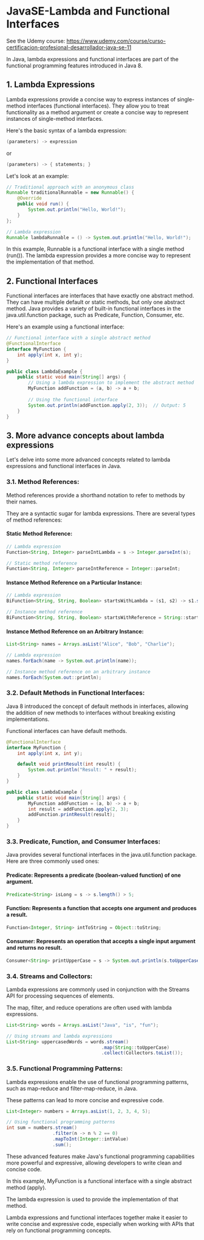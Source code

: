 # JavaSE-Lambda and Functional Interfaces

See the Udemy course: https://www.udemy.com/course/curso-certificacion-profesional-desarrollador-java-se-11

In Java, lambda expressions and functional interfaces are part of the functional programming features introduced in Java 8.

## 1. Lambda Expressions
Lambda expressions provide a concise way to express instances of single-method interfaces (functional interfaces). They allow you to treat functionality as a method argument or create a concise way to represent instances of single-method interfaces.

Here's the basic syntax of a lambda expression:

```java
(parameters) -> expression
```
or

```java
(parameters) -> { statements; }
```

Let's look at an example:

```java
// Traditional approach with an anonymous class
Runnable traditionalRunnable = new Runnable() {
    @Override
    public void run() {
        System.out.println("Hello, World!");
    }
};

// Lambda expression
Runnable lambdaRunnable = () -> System.out.println("Hello, World!");
```

In this example, Runnable is a functional interface with a single method (run()). The lambda expression provides a more concise way to represent the implementation of that method.

## 2. Functional Interfaces
Functional interfaces are interfaces that have exactly one abstract method. They can have multiple default or static methods, but only one abstract method. Java provides a variety of built-in functional interfaces in the java.util.function package, such as Predicate, Function, Consumer, etc.

Here's an example using a functional interface:

```java
// Functional interface with a single abstract method
@FunctionalInterface
interface MyFunction {
    int apply(int x, int y);
}

public class LambdaExample {
    public static void main(String[] args) {
        // Using a lambda expression to implement the abstract method
        MyFunction addFunction = (a, b) -> a + b;
        
        // Using the functional interface
        System.out.println(addFunction.apply(2, 3));  // Output: 5
    }
}
```

## 3. More advance concepts about lambda expressions

Let's delve into some more advanced concepts related to lambda expressions and functional interfaces in Java.

### 3.1. Method References:

Method references provide a shorthand notation to refer to methods by their names. 

They are a syntactic sugar for lambda expressions. There are several types of method references:

#### Static Method Reference:

```java
// Lambda expression
Function<String, Integer> parseIntLambda = s -> Integer.parseInt(s);

// Static method reference
Function<String, Integer> parseIntReference = Integer::parseInt;
```

#### Instance Method Reference on a Particular Instance:

```java
// Lambda expression
BiFunction<String, String, Boolean> startsWithLambda = (s1, s2) -> s1.startsWith(s2);

// Instance method reference
BiFunction<String, String, Boolean> startsWithReference = String::startsWith;
```

#### Instance Method Reference on an Arbitrary Instance:

```java
List<String> names = Arrays.asList("Alice", "Bob", "Charlie");

// Lambda expression
names.forEach(name -> System.out.println(name));

// Instance method reference on an arbitrary instance
names.forEach(System.out::println);
```

### 3.2. Default Methods in Functional Interfaces:

Java 8 introduced the concept of default methods in interfaces, allowing the addition of new methods to interfaces without breaking existing implementations. 

Functional interfaces can have default methods.

```java
@FunctionalInterface
interface MyFunction {
    int apply(int x, int y);

    default void printResult(int result) {
        System.out.println("Result: " + result);
    }
}

public class LambdaExample {
    public static void main(String[] args) {
        MyFunction addFunction = (a, b) -> a + b;
        int result = addFunction.apply(2, 3);
        addFunction.printResult(result);
    }
}
```

### 3.3. Predicate, Function, and Consumer Interfaces:

Java provides several functional interfaces in the java.util.function package. Here are three commonly used ones:

#### Predicate: Represents a predicate (boolean-valued function) of one argument.

```java
Predicate<String> isLong = s -> s.length() > 5;
```

#### Function: Represents a function that accepts one argument and produces a result.

```java
Function<Integer, String> intToString = Object::toString;
```

#### Consumer: Represents an operation that accepts a single input argument and returns no result.

```java
Consumer<String> printUpperCase = s -> System.out.println(s.toUpperCase());
```

### 3.4. Streams and Collectors:

Lambda expressions are commonly used in conjunction with the Streams API for processing sequences of elements. 

The map, filter, and reduce operations are often used with lambda expressions.

```java
List<String> words = Arrays.asList("Java", "is", "fun");

// Using streams and lambda expressions
List<String> uppercasedWords = words.stream()
                                   .map(String::toUpperCase)
                                   .collect(Collectors.toList());
```

### 3.5. Functional Programming Patterns:

Lambda expressions enable the use of functional programming patterns, such as map-reduce and filter-map-reduce, in Java. 

These patterns can lead to more concise and expressive code.

```java
List<Integer> numbers = Arrays.asList(1, 2, 3, 4, 5);

// Using functional programming patterns
int sum = numbers.stream()
                 .filter(n -> n % 2 == 0)
                 .mapToInt(Integer::intValue)
                 .sum();
```

These advanced features make Java's functional programming capabilities more powerful and expressive, allowing developers to write clean and concise code.

In this example, MyFunction is a functional interface with a single abstract method (apply). 

The lambda expression is used to provide the implementation of that method.

Lambda expressions and functional interfaces together make it easier to write concise and expressive code, especially when working with APIs that rely on functional programming concepts.
